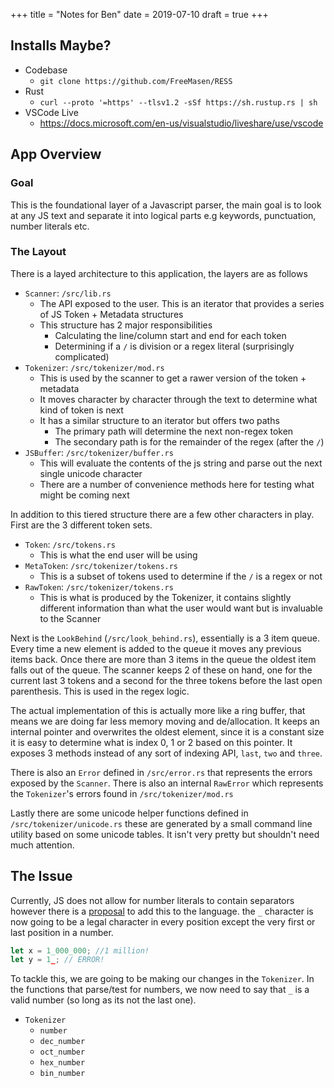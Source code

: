 +++
title = "Notes for Ben"
date = 2019-07-10
draft = true
+++

## Installs Maybe?
- Codebase
  - `git clone https://github.com/FreeMasen/RESS`
- Rust
  - `curl --proto '=https' --tlsv1.2 -sSf https://sh.rustup.rs | sh`
- VSCode Live
  - https://docs.microsoft.com/en-us/visualstudio/liveshare/use/vscode

## App Overview
### Goal
This is the foundational layer of a Javascript parser, the main goal is to look at any JS text and separate it into logical parts e.g keywords, punctuation, number literals etc.   

### The Layout
There is a layed architecture to this application, the layers are as follows

- `Scanner`:  `/src/lib.rs`
  - The API exposed to the user. This is an iterator that provides a series of JS Token + Metadata structures
  - This structure has 2 major responsibilities
    - Calculating the line/column start and end for each token
    - Determining if a `/` is division or a regex literal (surprisingly complicated)
- `Tokenizer`: `/src/tokenizer/mod.rs`
  - This is used by the scanner to get a rawer version of the token + metadata
  - It moves character by character through the text to determine what kind of token is next
  - It has a similar structure to an iterator but offers two paths
    - The primary path will determine the next non-regex token
    - The secondary path is for the remainder of the regex (after the `/`)
- `JSBuffer`: `/src/tokenizer/buffer.rs`
  - This will evaluate the contents of the js string and parse out the next single unicode character
  - There are a number of convenience methods here for testing what might be coming next

In addition to this tiered structure there are a few other characters in play. First are the 3 different token sets.
- `Token`: `/src/tokens.rs`
  - This is what the end user will be using
- `MetaToken`: `/src/tokenizer/tokens.rs`
  - This is a subset of tokens used to determine if the `/` is a regex or not
- `RawToken`: `/src/tokenizer/tokens.rs`
  - This is what is produced by the Tokenizer, it contains slightly different information than what the user would want but is invaluable to the Scanner

Next is the `LookBehind` (`/src/look_behind.rs`), essentially is a 3 item queue. Every time a new element is added to the queue it moves any previous items back. Once there are more than 3 items in the queue the oldest item falls out of the queue. The scanner keeps 2 of these on hand, one for the current last 3 tokens and a second for the three tokens before the last open parenthesis. This is used in the regex logic.  

The actual implementation of this is actually more like a ring buffer, that means we are doing far less memory moving and de/allocation. It keeps an internal pointer and overwrites the oldest element, since it is a constant size it is easy to determine what is index 0, 1 or 2 based on this pointer. It exposes 3 methods instead of any sort of indexing API, `last`, `two` and `three`.

There is also an `Error` defined in `/src/error.rs` that represents the errors exposed by the `Scanner`. There is also an internal `RawError` which represents the `Tokenizer`'s errors found in `/src/tokenizer/mod.rs`

Lastly there are some unicode helper functions defined in `/src/tokenizer/unicode.rs` these are generated by a small command line utility based on some unicode tables. It isn't very pretty but shouldn't need much attention.

## The Issue
Currently, JS does not allow for number literals to contain separators however there is a [proposal](https://github.com/tc39/proposal-numeric-separator) to add this to the language. the `_` character is now going to be a legal character in every position except the very first or last position in a number.

```js
let x = 1_000_000; //1 million!
let y = 1_; // ERROR!
```

To tackle this, we are going to be making our changes in the `Tokenizer`. In the functions that parse/test for numbers, we now need to say that `_` is a valid number (so long as its not the last one).

- `Tokenizer`
  - `number`
  - `dec_number`
  - `oct_number`
  - `hex_number` 
  - `bin_number`